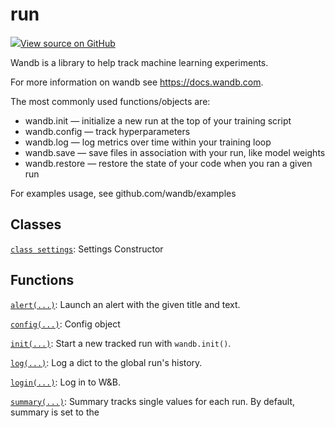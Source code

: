 # run

<!-- Insert buttons and diff -->


[![](https://www.tensorflow.org/images/GitHub-Mark-32px.png)View source on GitHub](https://www.github.com/wandb/client/tree/master/wandb/__init__.py)




Wandb is a library to help track machine learning experiments.


For more information on wandb see https://docs.wandb.com.

The most commonly used functions/objects are:
- wandb.init — initialize a new run at the top of your training script
- wandb.config — track hyperparameters
- wandb.log — log metrics over time within your training loop
- wandb.save — save files in association with your run, like model weights
- wandb.restore — restore the state of your code when you ran a given run

For examples usage, see github.com/wandb/examples

## Classes

[`class settings`](./run/settings.md): Settings Constructor

## Functions

[`alert(...)`](./run/alert.md): Launch an alert with the given title and text.

[`config(...)`](./run/config.md): Config object

[`init(...)`](./run/init.md): Start a new tracked run with `wandb.init()`.

[`log(...)`](./run/log.md): Log a dict to the global run's history.

[`login(...)`](./run/login.md): Log in to W&B.

[`summary(...)`](./run/summary.md): Summary tracks single values for each run. By default, summary is set to the

